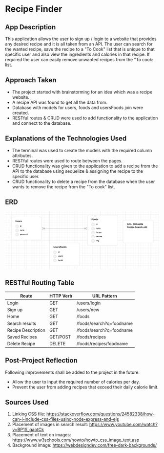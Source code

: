 # Recipe Finder


## App Description
This application allows the user to sign up / login to a website that provides any desired recipe and it is all taken from an API. The user can search for the wanted recipe, save the recipe to a "To Cook" list that is unique to that specific user and also view the ingredients and calories in that recipe. If required the user can easily remove unwanted recipes from the "To cook: list.


## Approach Taken
* The project started with brainstorming for an idea which was a recipe website.
* A recipe API was found to get all the data from.
* Database with models for users, foods and usersFoods join were created.
* RESTful routes & CRUD were used to add functionality to the application and connect to the database.


## Explanations of the Technologies Used
* The terminal was used to create the models with the required column attributes.
* RESTful routes were used to route between the pages.
* CRUD functionality was given to the application to add a recipe from the API to the database using sequelize & assigning the recipe to the specific user.
* CRUD functionality to delete a recipe from the database when the user wants to remove the recipe from the "To cook" list.


## ERD
![ERD](images/ERD.PNG)


## RESTful Routing Table
Route | HTTP Verb | URL Pattern |
--- | --- | --- |
Login | GET | /users/login |
Sign up | GET | /users/new |
Home | GET | /foods |
Search results | GET | /foods/search?q=foodname |
Recipe Description | GET | /foods/search?q=foodname |
Saved Recipes | GET/POST | /foods/recipes |
Delete Recipe | DELETE | /foods/recipes/foodname |


## Post-Project Reflection
Following improvements shall be added to the project in the future:
* Allow the user to input the required number of calories per day.
* Prevent the user from adding recipes that exceed their daily calorie limit.


## Sources Used
1. Linking CSS file: https://stackoverflow.com/questions/24582338/how-can-i-include-css-files-using-node-express-and-ejs
2. Placement of images in search result: https://www.youtube.com/watch?v=BP1S_gaotCk
3. Placement of text on images: https://www.w3schools.com/howto/howto_css_image_text.asp
4. Background image: https://webdesigndev.com/free-dark-backgrounds/